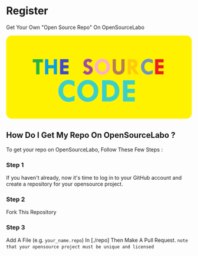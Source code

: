 # Register
Get Your Own "Open Source Repo" On OpenSourceLabo

<img src="./logo.png" style="border-radius:15px">

## How Do I Get My Repo On OpenSourceLabo ?

To get your repo on OpenSourceLabo, Follow These Few Steps :

### Step 1 

If you haven't already, now it's time to log in to your GitHub account and create a repository for your opensource project.


### Step 2

Fork This Repository


### Step 3 

Add A File (e.g. `your_name.repo`) In [./repo] Then Make A Pull Request. 
` note that your opensource project must be unique and licensed `
